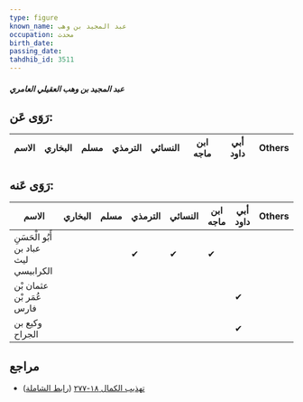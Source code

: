 ```yaml
---
type: figure
known_name: عبد المجيد بن وهب
occupation: محدث
birth_date:
passing_date:
tahdhib_id: 3511
---
```

##### عبد المجيد بن وهب العقيلي العامري

## رَوَى عَن:
| الاسم | البخاري | مسلم | الترمذي | النسائي | ابن ماجه | أبي داود | Others |
| ----- | ------- | ---- | ------- | ------- | -------- | -------- | ------ |
## رَوَى عَنه:
| الاسم                                 | البخاري | مسلم | الترمذي | النسائي | ابن ماجه | أبي داود | Others |
| ------------------------------------- | ------- | ---- | ------- | ------- | -------- | -------- | ------ |
| أَبُو الْحَسَنِ عباد بن ليث الكرابيسي |         |      | ✔       | ✔       | ✔        |          |        |
| عثمان بْن عُمَر بْن فارس              |         |      |         |         |          | ✔        |        |
| وكيع بن الجراح                        |         |      |         |         |          | ✔        |        |
## مراجع
- [تهذيب الكمال ١٨-٢٧٧](obsidian://open?vault=Tahdhib-al-Kamal&file=Figures/٣٥١١-عبد%20المجيد%20بن%20وهب%20العقيلي%20العامري) ([رابط الشاملة](https://shamela.ws/book/3722/9310))